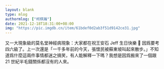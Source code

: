 ```yaml
---
layout: blank
type: mlog
authormlog: ["柯棋瀚"]
date: 2021-12-18T18:31:00+08:00
img: "https://pic.imgdb.cn/item/61bdef0d2ab3f51d9142ce31.jpg"
---
```


又一大現象級的莫名堂神經病現象：大家都在祝王安石 Jeff 生日快樂 🎁 因爲要考四六級了。上一次還是「一千多年前的今天，張懷民被蘇東坡叫起來散步。」不知道爲什麼這兩件事情都迷之搞笑，有人能解釋一下嗎？我想是因爲搬來了一個跟 21 世紀半毛錢關係都沒有的人來。